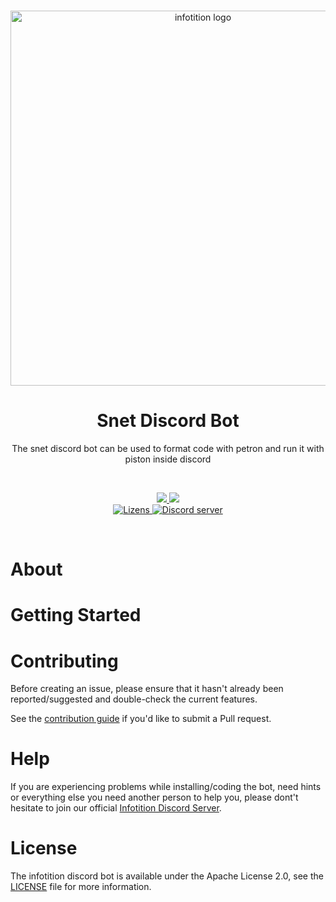 <div align="center">
  <br />
  <p>
    <a href="https://infotition.de"><img src="https://i.imgur.com/JopXqvx.png" width=600px alt="infotition logo" /></a>
  </p>
  <h1>Snet Discord Bot</h1>
  <p>
    The snet discord bot can be used to format code with petron and run it with piston inside discord
  </p>
  <br>
  <p>
    <a href="https://david-dm.org/Infotition/snet-discord-bot" title="dependencies status">
      <img src="https://status.david-dm.org/gh/Infotition/snet-discord-bot.svg"/>
    </a>
    <a href="https://david-dm.org/Infotition/snet-discord-bot?type=dev" title="devDependencies status">
      <img src="https://status.david-dm.org/gh/Infotition/snet-discord-bot.svg?type=dev"/>
    </a>
    <br>
    <a href="https://github.com/Infotition/snet-discord-bot/blob/main/LICENSE">
      <img src="https://img.shields.io/github/license/Infotition/snet-discord-bot" alt="Lizens" />
    </a> 
    <a href="https://discord.gg/NpxrDGYDwV">
      <img src="https://img.shields.io/discord/792139920260464670?color=7289da&logo=discord&logoColor=white" alt="Discord server" />
    </a>
  </p>
  <br>
</div>


# About

# Getting Started

# Contributing

Before creating an issue, please ensure that it hasn't already been reported/suggested and double-check the current features.

See the [contribution guide](https://github.com/Infotition/snet-discord-bot/blob/main/.github/CONTRIBUTING.md) if you'd like to submit a Pull request.

# Help

If you are experiencing problems while installing/coding the bot, need hints or everything else you need another person to help you, please dont't hesitate to join our official [Infotition Discord Server](https://discord.gg/NpxrDGYDwV).

# License

The infotition discord bot is available under the Apache License 2.0, see the [LICENSE](https://github.com/Infotition/snet-discord-bot/blob/main/LICENSE) file for more information.
